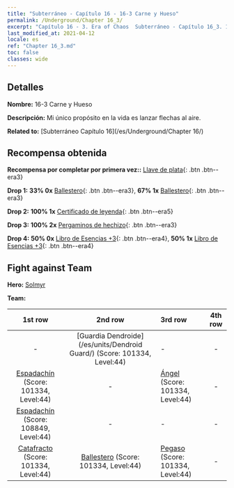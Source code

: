 ```yaml
---
title: "Subterráneo - Capítulo 16 - 16-3 Carne y Hueso"
permalink: /Underground/Chapter 16_3/
excerpt: "Capítulo 16 - 3. Era of Chaos  Subterráneo - Capítulo 16_3. 16-3 Carne y Hueso"
last_modified_at: 2021-04-12
locale: es
ref: "Chapter 16_3.md"
toc: false
classes: wide
---
```


## Detalles

 **Nombre:** 16-3 Carne y Hueso

 **Descripción:** Mi único propósito en la vida es lanzar flechas al aire.

 **Related to:** [Subterráneo Capítulo 16](/es/Underground/Chapter 16/)

## Recompensa obtenida

 **Recompensa por completar por primera vez::** [Llave de plata](/es/Items/con_693/){: .btn .btn--era3}

 **Drop 1:** **33% 0x** [Ballestero](/es/Items/unt_191/){: .btn .btn--era3}, **67% 1x** [Ballestero](/es/Items/unt_191/){: .btn .btn--era3}

 **Drop 2:** **100% 1x** [Certificado de leyenda](/es/Items/mat_67/){: .btn .btn--era5}

 **Drop 3:** **100% 2x** [Pergaminos de hechizo](/es/Items/con_694/){: .btn .btn--era3}

 **Drop 4:** **50% 0x** [Libro de Esencias +3](/es/Items/mat_60/){: .btn .btn--era4}, **50% 1x** [Libro de Esencias +3](/es/Items/mat_60/){: .btn .btn--era4}


## Fight against Team
 **Hero:** [Solmyr](/es/heroes/Solmyr/)

 **Team:**


  | 1st row | 2nd row | 3rd row | 4th row |
  |:----:|:----:|:----|:----:|
  | - | [Guardia Dendroide](/es/units/Dendroid Guard/) (Score: 101334, Level:44)  | - | - |
  | [Espadachín](/es/units/Swordsman/) (Score: 101334, Level:44)  | - | [Ángel](/es/units/Angel/) (Score: 101334, Level:44)  | - |
  | [Espadachín](/es/units/Swordsman/) (Score: 108849, Level:44)  | - | - | - |
  | [Catafracto](/es/units/Cavalier/) (Score: 101334, Level:44)  | [Ballestero](/es/units/Marksman/) (Score: 101334, Level:44)  | [Pegaso](/es/units/Pegasus/) (Score: 101334, Level:44)  | - |



